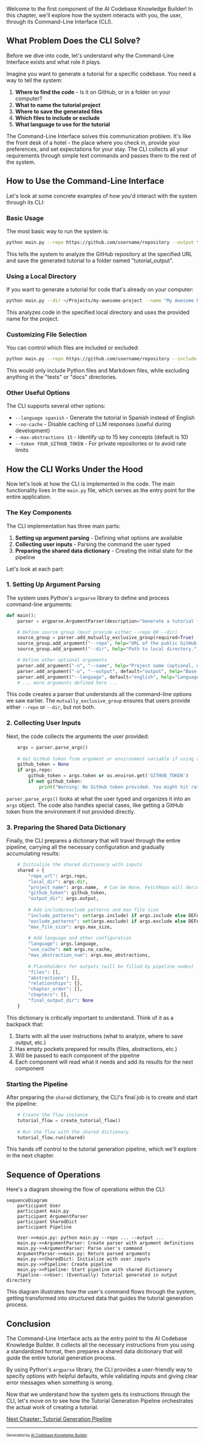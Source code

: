Welcome to the first component of the AI Codebase Knowledge Builder! In this chapter, we'll explore how the system interacts with you, the user, through its Command-Line Interface (CLI).

## What Problem Does the CLI Solve?

Before we dive into code, let's understand why the Command-Line Interface exists and what role it plays.

Imagine you want to generate a tutorial for a specific codebase. You need a way to tell the system:

1. **Where to find the code** - Is it on GitHub, or in a folder on your computer?
2. **What to name the tutorial project**
3. **Where to save the generated files**
4. **Which files to include or exclude**
5. **What language to use for the tutorial**

The Command-Line Interface solves this communication problem. It's like the front desk of a hotel - the place where you check in, provide your preferences, and set expectations for your stay. The CLI collects all your requirements through simple text commands and passes them to the rest of the system.

## How to Use the Command-Line Interface

Let's look at some concrete examples of how you'd interact with the system through its CLI:

### Basic Usage

The most basic way to run the system is:

```bash
python main.py --repo https://github.com/username/repository --output tutorial_output
```

This tells the system to analyze the GitHub repository at the specified URL and save the generated tutorial to a folder named "tutorial_output".

### Using a Local Directory

If you want to generate a tutorial for code that's already on your computer:

```bash
python main.py --dir ~/Projects/my-awesome-project --name "My Awesome Project" --output tutorials
```

This analyzes code in the specified local directory and uses the provided name for the project.

### Customizing File Selection

You can control which files are included or excluded:

```bash
python main.py --repo https://github.com/username/repository --include "*.py" "*.md" --exclude "tests/*" "docs/*"
```

This would only include Python files and Markdown files, while excluding anything in the "tests" or "docs" directories.

### Other Useful Options

The CLI supports several other options:

- `--language spanish` - Generate the tutorial in Spanish instead of English
- `--no-cache` - Disable caching of LLM responses (useful during development)
- `--max-abstractions 15` - Identify up to 15 key concepts (default is 10)
- `--token YOUR_GITHUB_TOKEN` - For private repositories or to avoid rate limits

## How the CLI Works Under the Hood

Now let's look at how the CLI is implemented in the code. The main functionality lives in the `main.py` file, which serves as the entry point for the entire application.

### The Key Components

The CLI implementation has three main parts:

1. **Setting up argument parsing** - Defining what options are available
2. **Collecting user inputs** - Parsing the command the user typed
3. **Preparing the shared data dictionary** - Creating the initial state for the pipeline

Let's look at each part:

### 1. Setting Up Argument Parsing

The system uses Python's `argparse` library to define and process command-line arguments:

```python
def main():
    parser = argparse.ArgumentParser(description="Generate a tutorial for a GitHub codebase or local directory.")

    # Define source group (must provide either --repo OR --dir)
    source_group = parser.add_mutually_exclusive_group(required=True)
    source_group.add_argument("--repo", help="URL of the public GitHub repository.")
    source_group.add_argument("--dir", help="Path to local directory.")

    # Define other optional arguments
    parser.add_argument("-n", "--name", help="Project name (optional, derived from repo/directory if omitted).")
    parser.add_argument("-o", "--output", default="output", help="Base directory for output (default: ./output).")
    parser.add_argument("--language", default="english", help="Language for the generated tutorial (default: english)")
    # ... more arguments defined here ...
```

This code creates a parser that understands all the command-line options we saw earlier. The `mutually_exclusive_group` ensures that users provide either `--repo` or `--dir`, but not both.

### 2. Collecting User Inputs

Next, the code collects the arguments the user provided:

```python
    args = parser.parse_args()
    
    # Get GitHub token from argument or environment variable if using repo
    github_token = None
    if args.repo:
        github_token = args.token or os.environ.get('GITHUB_TOKEN')
        if not github_token:
            print("Warning: No GitHub token provided. You might hit rate limits for public repositories.")
```

`parser.parse_args()` looks at what the user typed and organizes it into an `args` object. The code also handles special cases, like getting a GitHub token from the environment if not provided directly.

### 3. Preparing the Shared Data Dictionary

Finally, the CLI prepares a dictionary that will travel through the entire pipeline, carrying all the necessary configuration and gradually accumulating results:

```python
    # Initialize the shared dictionary with inputs
    shared = {
        "repo_url": args.repo,
        "local_dir": args.dir,
        "project_name": args.name,  # Can be None, FetchRepo will derive it
        "github_token": github_token,
        "output_dir": args.output,
        
        # Add include/exclude patterns and max file size
        "include_patterns": set(args.include) if args.include else DEFAULT_INCLUDE_PATTERNS,
        "exclude_patterns": set(args.exclude) if args.exclude else DEFAULT_EXCLUDE_PATTERNS,
        "max_file_size": args.max_size,
        
        # Add language and other configuration
        "language": args.language,
        "use_cache": not args.no_cache,
        "max_abstraction_num": args.max_abstractions,
        
        # Placeholders for outputs (will be filled by pipeline nodes)
        "files": [],
        "abstractions": [],
        "relationships": {},
        "chapter_order": [],
        "chapters": [],
        "final_output_dir": None
    }
```

This dictionary is critically important to understand. Think of it as a backpack that:

1. Starts with all the user instructions (what to analyze, where to save output, etc.)
2. Has empty pockets prepared for results (files, abstractions, etc.)
3. Will be passed to each component of the pipeline
4. Each component will read what it needs and add its results for the next component

### Starting the Pipeline

After preparing the `shared` dictionary, the CLI's final job is to create and start the pipeline:

```python
    # Create the flow instance
    tutorial_flow = create_tutorial_flow()
    
    # Run the flow with the shared dictionary
    tutorial_flow.run(shared)
```

This hands off control to the tutorial generation pipeline, which we'll explore in the next chapter.

## Sequence of Operations

Here's a diagram showing the flow of operations within the CLI:

```mermaid
sequenceDiagram
    participant User
    participant main.py
    participant ArgumentParser
    participant SharedDict
    participant Pipeline
    
    User->>main.py: python main.py --repo ... --output ...
    main.py->>ArgumentParser: Create parser with argument definitions
    main.py->>ArgumentParser: Parse user's command
    ArgumentParser->>main.py: Return parsed arguments
    main.py->>SharedDict: Initialize with user inputs
    main.py->>Pipeline: Create pipeline
    main.py->>Pipeline: Start pipeline with shared dictionary
    Pipeline-->>User: (Eventually) Tutorial generated in output directory
```

This diagram illustrates how the user's command flows through the system, getting transformed into structured data that guides the tutorial generation process.

## Conclusion

The Command-Line Interface acts as the entry point to the AI Codebase Knowledge Builder. It collects all the necessary instructions from you using a standardized format, then prepares a shared data dictionary that will guide the entire tutorial generation process.

By using Python's `argparse` library, the CLI provides a user-friendly way to specify options with helpful defaults, while validating inputs and giving clear error messages when something is wrong.

Now that we understand how the system gets its instructions through the CLI, let's move on to see how the Tutorial Generation Pipeline orchestrates the actual work of creating a tutorial.

[Next Chapter: Tutorial Generation Pipeline](02_tutorial_generation_pipeline_.md)

---

<sub><sup>Generated by [AI Codebase Knowledge Builder](https://github.com/The-Pocket/Tutorial-Codebase-Knowledge).</sup></sub>
